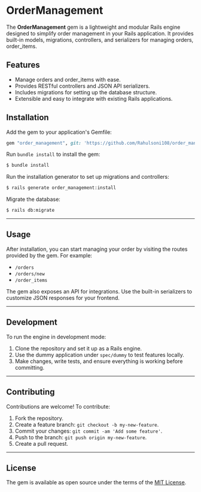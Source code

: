 # OrderManagement
The **OrderManagement** gem is a lightweight and modular Rails engine designed to simplify order management in your Rails application. It provides built-in models, migrations, controllers, and serializers for managing orders, order_items.

## Features
- Manage orders and order_items with ease.
- Provides RESTful controllers and JSON API serializers.
- Includes migrations for setting up the database structure.
- Extensible and easy to integrate with existing Rails applications.

## Installation

Add the gem to your application's Gemfile:

```ruby
gem "order_management", git: 'https://github.com/Rahulsoni108/order_management'
```

Run `bundle install` to install the gem:

```bash
$ bundle install
```

Run the installation generator to set up migrations and controllers:

```bash
$ rails generate order_management:install
```

Migrate the database:

```bash
$ rails db:migrate
```

---

## Usage

After installation, you can start managing your order by visiting the routes provided by the gem. For example:
- `/orders`
- `/orders/new`
- `/order_items`

The gem also exposes an API for integrations. Use the built-in serializers to customize JSON responses for your frontend.

---

## Development

To run the engine in development mode:
1. Clone the repository and set it up as a Rails engine.
2. Use the dummy application under `spec/dummy` to test features locally.
3. Make changes, write tests, and ensure everything is working before committing.

---

## Contributing

Contributions are welcome! To contribute:
1. Fork the repository.
2. Create a feature branch: `git checkout -b my-new-feature`.
3. Commit your changes: `git commit -am 'Add some feature'`.
4. Push to the branch: `git push origin my-new-feature`.
5. Create a pull request.

---

## License

The gem is available as open source under the terms of the [MIT License](https://opensource.org/licenses/MIT).